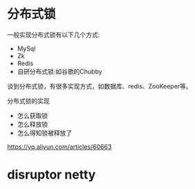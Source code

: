 

# 分布式锁

一般实现分布式锁有以下几个方式:

- MySql
- Zk
- Redis
- 自研分布式锁:如谷歌的Chubby

谈到分布式锁，有很多实现方式，如数据库、redis、ZooKeeper等。



分布式锁的实现

- 怎么获取锁
- 怎么释放锁
- 怎么得知锁被释放了

<https://yq.aliyun.com/articles/60663> 









# disruptor netty















































































